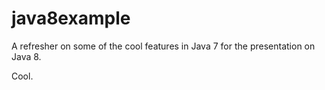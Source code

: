 java8example
============

A refresher on some of the cool features in Java 7 for the presentation on Java 8.

Cool.

